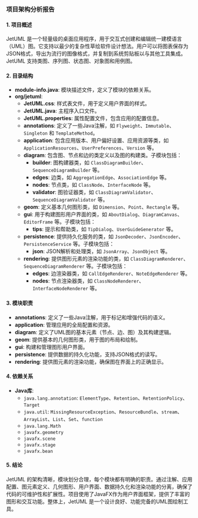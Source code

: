 ### 项目架构分析报告

#### 1. 项目概述
JetUML 是一个轻量级的桌面应用程序，用于交互式创建和编辑统一建模语言（UML）图。它支持以最少的复杂性草绘软件设计想法。用户可以将图表保存为JSON格式，导出为流行的图像格式，并复制到系统剪贴板以与其他工具集成。JetUML 支持类图、序列图、状态图、对象图和用例图。

#### 2. 目录结构
- **module-info.java**: 模块描述文件，定义了模块的依赖关系。
- **org/jetuml**:
  - **JetUML.css**: 样式表文件，用于定义用户界面的样式。
  - **JetUML.java**: 主程序入口文件。
  - **JetUML.properties**: 属性配置文件，包含应用的配置信息。
  - **annotations**: 定义了一些Java注解，如 `Flyweight`、`Immutable`、`Singleton` 和 `TemplateMethod`。
  - **application**: 包含应用版本、用户偏好设置、应用资源等类，如 `ApplicationResources`、`UserPreferences`、`Version` 等。
  - **diagram**: 包含图、节点和边的类定义以及图的构建类。子模块包括：
    - **builder**: 图构建器类，如 `ClassDiagramBuilder`、`SequenceDiagramBuilder` 等。
    - **edges**: 边类，如 `AggregationEdge`、`AssociationEdge` 等。
    - **nodes**: 节点类，如 `ClassNode`、`InterfaceNode` 等。
    - **validator**: 图验证器类，如 `ClassDiagramValidator`、`SequenceDiagramValidator` 等。
  - **geom**: 定义基本几何图形类，如 `Dimension`、`Point`、`Rectangle` 等。
  - **gui**: 用于构建图形用户界面的类，如 `AboutDialog`、`DiagramCanvas`、`EditorFrame` 等。子模块包括：
    - **tips**: 提示和帮助类，如 `TipDialog`、`UserGuideGenerator` 等。
  - **persistence**: 提供持久化服务的类，如 `JsonDecoder`、`JsonEncoder`、`PersistenceService` 等。子模块包括：
    - **json**: JSON解析和处理类，如 `JsonArray`、`JsonObject` 等。
  - **rendering**: 提供图形元素的渲染功能的类，如 `ClassDiagramRenderer`、`SequenceDiagramRenderer` 等。子模块包括：
    - **edges**: 边渲染器类，如 `CallEdgeRenderer`、`NoteEdgeRenderer` 等。
    - **nodes**: 节点渲染器类，如 `ClassNodeRenderer`、`InterfaceNodeRenderer` 等。

#### 3. 模块职责
- **annotations**: 定义了一些Java注解，用于标记和增强代码的语义。
- **application**: 管理应用的全局配置和资源。
- **diagram**: 定义了UML图的基本元素（节点、边、图）及其构建逻辑。
- **geom**: 提供基本的几何图形类，用于图的布局和绘制。
- **gui**: 构建和管理图形用户界面。
- **persistence**: 提供数据的持久化功能，支持JSON格式的读写。
- **rendering**: 提供图元素的渲染功能，确保图在界面上的正确显示。

#### 4. 依赖关系
- **Java库**:
  - `java.lang.annotation`: `ElementType`、`Retention`、`RetentionPolicy`、`Target`
  - `java.util`: `MissingResourceException`、`ResourceBundle`、`stream`、`ArrayList`、`List`、`Set`、`function`
  - `java.lang.Math`
  - `javafx.geometry`
  - `javafx.scene`
  - `javafx.stage`
  - `javafx.bean`

#### 5. 结论
JetUML 的架构清晰，模块划分合理，每个模块都有明确的职责。通过注解、应用配置、图元素定义、几何图形、用户界面、数据持久化和渲染功能的分离，确保了代码的可维护性和扩展性。项目使用了JavaFX作为用户界面框架，提供了丰富的图形和交互功能。整体上，JetUML 是一个设计良好、功能完备的UML图绘制工具。